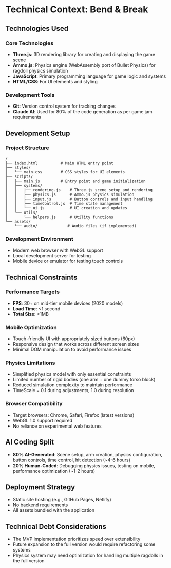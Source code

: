 # Technical Context: Bend & Break

## Technologies Used

### Core Technologies
- **Three.js**: 3D rendering library for creating and displaying the game scene
- **Ammo.js**: Physics engine (WebAssembly port of Bullet Physics) for ragdoll physics simulation
- **JavaScript**: Primary programming language for game logic and systems
- **HTML/CSS**: For UI elements and styling

### Development Tools
- **Git**: Version control system for tracking changes
- **Claude AI**: Used for 80% of the code generation as per game jam requirements

## Development Setup

### Project Structure
```
/
├── index.html          # Main HTML entry point
├── styles/
│   └── main.css        # CSS styles for UI elements
├── scripts/
│   ├── main.js         # Entry point and game initialization
│   ├── systems/
│   │   ├── rendering.js    # Three.js scene setup and rendering
│   │   ├── physics.js      # Ammo.js physics simulation
│   │   ├── input.js        # Button controls and input handling
│   │   ├── timeControl.js  # Time state management
│   │   └── ui.js           # UI creation and updates
│   └── utils/
│       └── helpers.js      # Utility functions
└── assets/
    └── audio/             # Audio files (if implemented)
```

### Development Environment
- Modern web browser with WebGL support
- Local development server for testing
- Mobile device or emulator for testing touch controls

## Technical Constraints

### Performance Targets
- **FPS**: 30+ on mid-tier mobile devices (2020 models)
- **Load Time**: <1 second
- **Total Size**: <1MB

### Mobile Optimization
- Touch-friendly UI with appropriately sized buttons (60px)
- Responsive design that works across different screen sizes
- Minimal DOM manipulation to avoid performance issues

### Physics Limitations
- Simplified physics model with only essential constraints
- Limited number of rigid bodies (one arm + one dummy torso block)
- Reduced simulation complexity to maintain performance
- TimeScale = 0.1 during adjustments, 1.0 during resolution

### Browser Compatibility
- Target browsers: Chrome, Safari, Firefox (latest versions)
- WebGL 1.0 support required
- No reliance on experimental web features

## AI Coding Split
- **80% AI-Generated**: Scene setup, arm creation, physics configuration, button controls, time control, hit detection (~4-6 hours)
- **20% Human-Coded**: Debugging physics issues, testing on mobile, performance optimization (~1-2 hours)

## Deployment Strategy
- Static site hosting (e.g., GitHub Pages, Netlify)
- No backend requirements
- All assets bundled with the application

## Technical Debt Considerations
- The MVP implementation prioritizes speed over extensibility
- Future expansion to the full version would require refactoring some systems
- Physics system may need optimization for handling multiple ragdolls in the full version